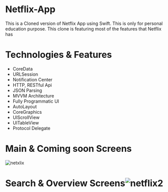 # Netflix-App
This is a Cloned version of Netflix App using Swift. 
This is only for personal education purpose.
This clone is featuring most of the features that Netflix has


# Technologies & Features
- CoreData
- URLSession
- Notification Center
- HTTP, RESTful Api
- JSON Parsing
- MVVM Architecture
- Fully Programmatic UI
- AutoLayout
- CoreGraphics
- UIScrollView
- UITableView
- Protocol Delegate
# Main & Coming soon Screens
![netxlix](https://user-images.githubusercontent.com/89012665/179398920-c99ca5c9-dbd0-48d7-bee7-4424147bbe5a.jpg)
# Search & Overview Screens![netflix2](https://user-images.githubusercontent.com/89012665/179398965-7360148a-9d06-4c6d-b163-9681f7a468c4.jpg)
